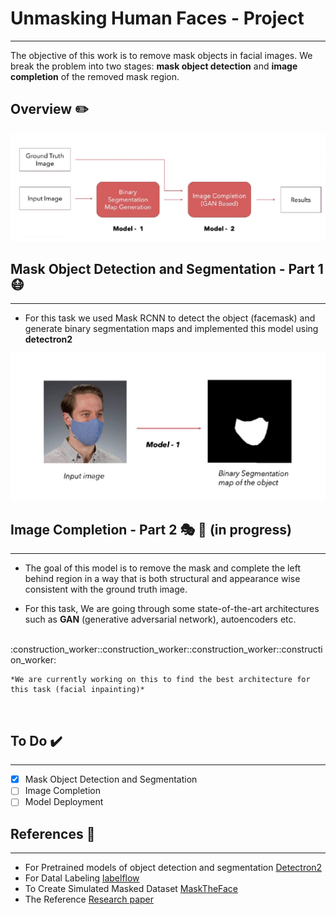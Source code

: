 # Unmasking Human Faces - Project
---
The objective of this work is to remove mask objects in facial images. We break the problem into two stages: **mask object detection** and **image completion** of the removed mask region.

## Overview :pencil2:
![image](images/Overview.jpg)

## Mask Object Detection and Segmentation - Part 1 :mask:
---
- For this task we used Mask RCNN to detect the object (facemask) and generate binary segmentation maps and implemented this model using **detectron2**

![image](images/Model-1.jpg)

## Image Completion - Part 2  🎭 🚧 (in progress)
---

- The goal of this model is to remove the mask and complete the left behind region in a way that is both structural and appearance wise consistent with the ground truth image.

- For this task, We are going through some state-of-the-art architectures such as **GAN** (generative adversarial network), autoencoders etc.
<br>
    :construction_worker::construction_worker::construction_worker::construction_worker:

    *We are currently working on this to find the best architecture for this task (facial inpainting)*


<br>

## To Do ✔️
---
- [x] Mask Object Detection and Segmentation
- [ ] Image Completion 
- [ ] Model Deployment   

## References :satellite: 
---
- For Pretrained models of object detection and segmentation [Detectron2](https://github.com/facebookresearch/detectron2)
- For Datal Labeling [labelflow](https://labelflow.ai/website)
- To Create Simulated Masked Dataset  [MaskTheFace](https://github.com/aqeelanwar/MaskTheFace)
- The Reference [Research paper](https://www.researchgate.net/publication/339643256_A_Novel_GAN-Based_Network_for_Unmasking_of_Masked_Face)
